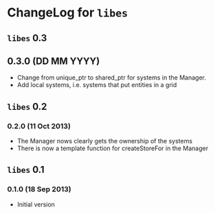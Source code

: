 # ChangeLog for `libes`

## `libes` 0.3

## 0.3.0 (DD MM YYYY)

* Change from unique_ptr to shared_ptr for systems in the Manager.
* Add local systems, i.e. systems that put entities in a grid

## `libes` 0.2

### 0.2.0 (11 Oct 2013)

* The Manager nows clearly gets the ownership of the systems
* There is now a template function for createStoreFor in the Manager

## `libes` 0.1

### 0.1.0 (18 Sep 2013)

* Initial version
